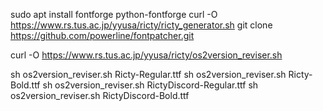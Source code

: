 sudo apt install fontforge python-fontforge
curl -O https://www.rs.tus.ac.jp/yyusa/ricty/ricty_generator.sh
git clone https://github.com/powerline/fontpatcher.git

curl -O https://www.rs.tus.ac.jp/yyusa/ricty/os2version_reviser.sh

sh os2version_reviser.sh Ricty-Regular.ttf
sh os2version_reviser.sh Ricty-Bold.ttf
sh os2version_reviser.sh RictyDiscord-Regular.ttf
sh os2version_reviser.sh RictyDiscord-Bold.ttf
